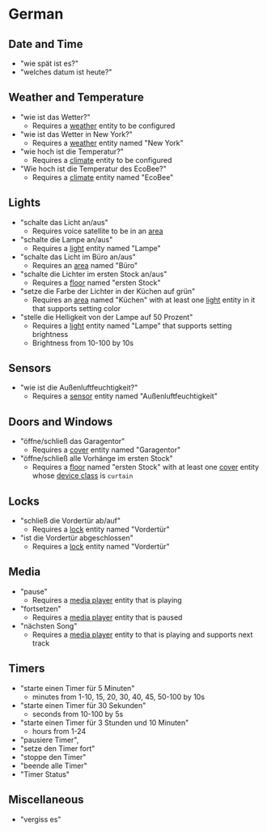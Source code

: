 # German

## Date and Time

- "wie spät ist es?"
- "welches datum ist heute?"

## Weather and Temperature

- "wie ist das Wetter?"
    - Requires a [weather][] entity to be configured
- "wie ist das Wetter in New York?"
    - Requires a [weather][] entity named "New York"
- "wie hoch ist die Temperatur?"
    - Requires a [climate][] entity to be configured
- "Wie hoch ist die Temperatur des EcoBee?"
    - Requires a [climate][] entity named "EcoBee"
    
## Lights

- "schalte das Licht an/aus"
    - Requires voice satellite to be in an [area][]
- "schalte die Lampe an/aus"
    - Requires a [light][] entity named "Lampe"
- "schalte das Licht im Büro an/aus"
    - Requires an [area][] named "Büro"
- "schalte die Lichter im ersten Stock an/aus"
    - Requires a [floor][] named "ersten Stock"
- "setze die Farbe der Lichter in der Küchen auf grün"
    - Requires an [area][] named "Küchen" with at least one [light][] entity in it that supports setting color
- "stelle die Helligkeit von der Lampe auf 50 Prozent"
    - Requires a [light][] entity named "Lampe" that supports setting brightness
    - Brightness from 10-100 by 10s

## Sensors

- "wie ist die Außenluftfeuchtigkeit?"
    - Requires a [sensor][] entity named "Außenluftfeuchtigkeit"

## Doors and Windows

- "öffne/schließ das Garagentor"
    - Requires a [cover][] entity named "Garagentor"
- "öffne/schließ alle Vorhänge im ersten Stock"
    - Requires a [floor][] named "ersten Stock" with at least one [cover][] entity whose [device class][cover device class] is `curtain`
    
## Locks

- "schließ die Vordertür ab/auf"
    - Requires a [lock][] entity named "Vordertür"
- "ist die Vordertür abgeschlossen"
    - Requires a [lock][] entity named "Vordertür"

## Media

- "pause"
    - Requires a [media player][] entity that is playing
- "fortsetzen"
    - Requires a [media player][] entity that is paused
- "nächsten Song"
    - Requires a [media player][] entity to that is playing and supports next track

## Timers

- "starte einen Timer für 5 Minuten"
    - minutes from 1-10, 15, 20, 30, 40, 45, 50-100 by 10s
- "starte einen Timer für 30 Sekunden"
    - seconds from 10-100 by 5s
- "starte einen Timer für 3 Stunden und 10 Minuten"
    - hours from 1-24
- "pausiere Timer",
- "setze den Timer fort"
- "stoppe den Timer"
- "beende alle Timer"
- "Timer Status"

## Miscellaneous

- "vergiss es"

<!-- Links -->
[area]: https://www.home-assistant.io/docs/organizing/#area
[climate]: https://www.home-assistant.io/integrations/climate/
[cover]: https://www.home-assistant.io/integrations/cover/
[cover device class]: https://www.home-assistant.io/integrations/cover/#device-class
[floor]: https://www.home-assistant.io/docs/organizing/#floor
[light]: https://www.home-assistant.io/integrations/light/
[lock]: https://www.home-assistant.io/integrations/lock/
[media player]: https://www.home-assistant.io/integrations/media_player/
[sensor]: https://www.home-assistant.io/integrations/sensor/
[weather]: https://www.home-assistant.io/integrations/weather/
